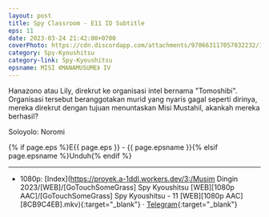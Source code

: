 ```yaml
---
layout: post
title: Spy Classroom - E11 ID Subtitle
eps: 11
date: 2023-03-24 21:42:00+0700
coverPhoto: https://cdn.discordapp.com/attachments/970663117057032232/1088834353079005285/mpv-shot0216.jpg
category: Spy-Kyoushitsu
category-link: Spy-Kyoushitsu
epsname: MISI 《MANAMUSUME》 IV
---
```


Hanazono atau Lily, direkrut ke organisasi intel bernama "Tomoshibi". Organisasi tersebut beranggotakan murid yang nyaris gagal seperti dirinya, mereka direkrut dengan tujuan menuntaskan Misi Mustahil, akankah mereka berhasil?

Soloyolo: Noromi

{% if page.eps %}E{{ page.eps }} - {{ page.epsname }}{% elsif page.epsname %}Unduh{% endif %}

---
- 1080p: [Index](https://proyek.a-1ddl.workers.dev/3:/Musim Dingin 2023/[WEB]/[GoTouchSomeGrass] Spy Kyoushitsu [WEB][1080p AAC]/[GoTouchSomeGrass] Spy Kyoushitsu - 11 [WEB][1080p AAC][8CB9C4EB].mkv){:target="_blank"} &middot; [Telegram](https://t.me/a1fansubweeklies/249){:target="_blank"}